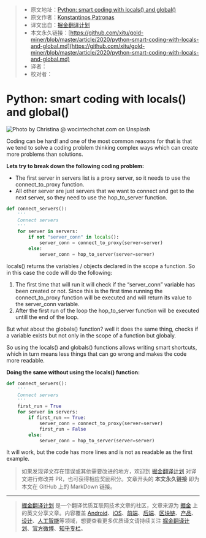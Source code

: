 > * 原文地址：[Python: smart coding with locals() and global()](https://medium.com/python-in-plain-english/python-smart-coding-with-locals-and-global-257ae25461ee)
> * 原文作者：[Konstantinos Patronas](https://medium.com/@kpatronas)
> * 译文出自：[掘金翻译计划](https://github.com/xitu/gold-miner)
> * 本文永久链接：[https://github.com/xitu/gold-miner/blob/master/article/2020/python-smart-coding-with-locals-and-global.md](https://github.com/xitu/gold-miner/blob/master/article/2020/python-smart-coding-with-locals-and-global.md)
> * 译者：
> * 校对者：

# Python: smart coding with locals() and global()

![Photo by [Christina @ wocintechchat.com](https://unsplash.com/@wocintechchat?utm_source=medium&utm_medium=referral) on [Unsplash](https://unsplash.com?utm_source=medium&utm_medium=referral)](https://cdn-images-1.medium.com/max/12032/0*ZYy01ayW-6rkXMGV)

Coding can be hard! and one of the most common reasons for that is that we tend to solve a coding problem thinking complex ways which can create more problems than solutions.

**Lets try to break down the following coding problem:**

* The first server in servers list is a proxy server, so it needs to use the connect_to_proxy function.
* All other server are just servers that we want to connect and get to the next server, so they need to use the hop_to_server function.

```python
def connect_servers():
    '''
    Connect servers
    '''
    for server in servers:
        if not "server_conn" in locals():
            server_conn = connect_to_proxy(server=server)
        else:
            server_conn = hop_to_server(server=server)
```

locals() returns the variables / objects declared in the scope a function. So in this case the code will do the following:

1. The first time that will run it will check if the “server_conn” variable has been created or not. Since this is the first time running the connect_to_proxy function will be executed and will return its value to the server_conn variable.
2. After the first run of the loop the hop_to_server function will be executed untill the end of the loop.

But what about the globals() function? well it does the same thing, checks if a variable exists but not only in the scope of a function but globaly.

So using the locals() and globals() functions allows writing smart shortcuts, which in turn means less things that can go wrong and makes the code more readable.

**Doing the same without using the locals() function:**

```python
def connect_servers():
    '''
    Connect servers
    '''
    first_run = True
    for server in servers:
        if first_run == True:
            server_conn = connect_to_proxy(server=server)
            first_run = False
        else:
            server_conn = hop_to_server(server=server)
```

It will work, but the code has more lines and is not as readable as the first example.

> 如果发现译文存在错误或其他需要改进的地方，欢迎到 [掘金翻译计划](https://github.com/xitu/gold-miner) 对译文进行修改并 PR，也可获得相应奖励积分。文章开头的 **本文永久链接** 即为本文在 GitHub 上的 MarkDown 链接。

---

> [掘金翻译计划](https://github.com/xitu/gold-miner) 是一个翻译优质互联网技术文章的社区，文章来源为 [掘金](https://juejin.im) 上的英文分享文章。内容覆盖 [Android](https://github.com/xitu/gold-miner#android)、[iOS](https://github.com/xitu/gold-miner#ios)、[前端](https://github.com/xitu/gold-miner#前端)、[后端](https://github.com/xitu/gold-miner#后端)、[区块链](https://github.com/xitu/gold-miner#区块链)、[产品](https://github.com/xitu/gold-miner#产品)、[设计](https://github.com/xitu/gold-miner#设计)、[人工智能](https://github.com/xitu/gold-miner#人工智能)等领域，想要查看更多优质译文请持续关注 [掘金翻译计划](https://github.com/xitu/gold-miner)、[官方微博](http://weibo.com/juejinfanyi)、[知乎专栏](https://zhuanlan.zhihu.com/juejinfanyi)。
